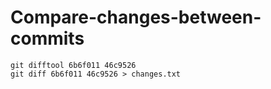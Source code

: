 # Compare-changes-between-commits

```shell
git difftool 6b6f011 46c9526
git diff 6b6f011 46c9526 > changes.txt
```